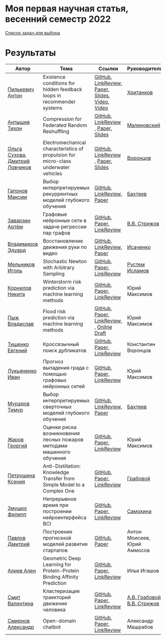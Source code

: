 # Моя первая научная статья, весенний семестр 2022

[Список задач для выбора](problem_list.md)

# Результаты
| Автор | Тема | Ссылки | Руководитель | Буквы |
| ----- | -----| ------ | ------------ | ----- |
| [Пилькевич Антон](https://github.com/anton39reg) | Existence conditions for hidden feedback loops in recommender systems | [GitHub](https://github.com/Intelligent-Systems-Phystech/2021-Project-74), [LinkReview](https://docs.google.com/document/d/1OLCqkmArjqFn8M9pB5C_kLoYOv0l1w9RjHy0y0upPew/edit?usp=sharing), [Paper](https://github.com/Intelligent-Systems-Phystech/2021-Project-74/raw/main/docs/Pilkevich2021HiddenFeedbackLoops.pdf), [Slides](https://github.com/Intelligent-Systems-Phystech/2021-Project-74/raw/main/docs/Pilkevich2021Presentation/Pilkevich2021Presentation.pdf), [Video](https://www.youtube.com/watch?v=xW_lXGn1WHs&t=24s), [Video](https://youtu.be/9ELhIqjFSE8) | [Хританков](https://intelligent-systems-phystech.github.io/ru/people/khritankov_as/index.html) | AILB.P-X+R-B-H1CVO.T-EM.H1WJSF |
| [Антышев Тихон](https://github.com/JustAnotherArchetype) | Compression for Federated Random Reshuffling | [GitHub](https://github.com/Intelligent-Systems-Phystech/2022-Project107), [LinkReview](https://docs.google.com/document/d/1T0bsAXp2P8kWmhCtI2lV0KVi4neEdu6FabkWxrAd3aI/edit?usp=sharing) , [Paper](https://github.com/Intelligent-Systems-Phystech/2022-Project107/blob/master/paper/Antyshev2022CompressionforFedRR.pdf), [Slides]() | [Малиновский](https://grigory-malinovsky.github.io/) | AL |
|[Ольга Сухова](https://github.com/OlgaSukhovaUlara), [Дмитрий Ловчиков](https://github.com/syntheticerror) | Electromechanical characteristics of propulsion for micro-class underwater vehicles | [GitHub](https://github.com/Intelligent-Systems-Phystech/2022_Project_Underwater.git), [LinkReview](https://docs.google.com/document/d/1LiKn2ZcKzNEsu9uwxkz0m0aZoLTumbes0y670XJziuM/edit?usp=sharing) , [Paper](https://github.com/Intelligent-Systems-Phystech/2022_Project_Underwater/blob/master/paper/LovchikovSukhova2022Underwater.pdf), [Slides]() | [Воронцов](https://github.com/avoronts) | A?L? |
| [Гапонов Максим](https://github.com/Maxgaponov) | Выбор интерпретируемых рекуррентных моделей глубокого обучения | [GitHub](https://github.com/Intelligent-Systems-Phystech/2022-Project-99), [LinkReview](https://docs.google.com/document/d/1R-IAGa-w5Edc23jfB_68OZ34EiBlRq6Yaoc1XR_mQ9g/edit?usp=sharing), [Paper](https://github.com/Intelligent-Systems-Phystech/2022-Project-99/raw/master/paper/Gaponov2022InterpretableRNN.pdf) | [Бахтеев](https://github.com/bahleg) | AL+ |
| [Заварзин Артём](https://github.com/Artemut555) | Графовые нейронные сети в задаче регрессии пар графов | [GitHub](https://github.com/Intelligent-Systems-Phystech/2022-Project-102), [Paper](https://github.com/Intelligent-Systems-Phystech/2022-Project-102/raw/master/paper/Zavarzin2022GraphNN.pdf), [LinkReview](https://docs.google.com/document/d/1Ts_ojne5xHZuWo18lvi5-2ZjDGye3UQTcmiaICyHQW4/edit?usp=sharing) | [В.В. Стрижов](https://github.com/Strijov) | A0?L0? |
| [Владимиров Эдуард](https://github.com/Edyarich) | Восстановление движения руки по видео | [GitHub](https://github.com/Intelligent-Systems-Phystech/2022-Project-90), [LinkReview](https://docs.google.com/document/d/1RpWz1sqpgwnf-ewTe4OHI_WODGklx5FBjLfzvHkIUYQ/edit?usp=sharing), [Paper](https://github.com/Intelligent-Systems-Phystech/2022-Project-90/raw/master/paper/Vladimirov2022RestoringHandMovement.pdf) | [Исаченко](https://github.com/r-isachenko) |AL |
| [Мельников Игорь](https://github.com/MelnikovIgor1) | Stochastic Newton with Arbitrary Sampling | [GitHub](https://github.com/Intelligent-Systems-Phystech/2022-Project-101), [Paper](https://github.com/Intelligent-Systems-Phystech/2022-Project-101/raw/master/paper/Melnikov2022StochasticNewtonWithArbitrarySampling.pdf), [LinkReview](https://docs.google.com/document/d/1wwLvqBrUV3atwJfnlqVRAhSk-KlUzbUpW6K_aaJ8arQ/edit?usp=sharing) | [Рустем Исламов](https://github.com/Rustem-Islamov) | AL |
| [Корнилов Никита](https://github.com/Jhomanik) | Winterstorm risk prediction via machine learning methods | [GitHub](https://github.com/Intelligent-Systems-Phystech/2022-Project-93-1), [Paper](https://github.com/Intelligent-Systems-Phystech/2022-Project-93-1/raw/master/paper/Winterstorm_risk.pdf), [LinkReview](https://docs.google.com/document/d/1XAld9YsJ-R7Jv-i5SkIGNxX5Hy8vShPv8BA_jig9XcQ/edit?usp=sharing) | Юрий Максимов | AL? |
| [Пыж Владислав](https://github.com/vladpyzh) | Flood risk prediction via machine learning methods | [GitHub](https://github.com/Intelligent-Systems-Phystech/2022-Project-93-2), [Paper](https://github.com/Intelligent-Systems-Phystech/2022-Project-93-2/raw/master/docs/Pyzh2022Title.pdf), [LinkReview](https://docs.google.com/document/d/1eKr7KS_ONyhj9B5ZupALz_ejm9SgO1rmoTvOAmW10G8/edit?usp=sharing), , [Online Draft](https://www.overleaf.com/read/tbrgqmyttnnb)  | Юрий Максимов | AL | 
| [Тищенко Евгений](https://github.com/hadingus) | Кроссязычный поиск дубликатов | [GitHub](https://github.com/Intelligent-Systems-Phystech/2022-Project-104), [Paper](https://github.com/Intelligent-Systems-Phystech/2022-Project-104/blob/master/paper/Tishchenko2022PlagiatDetecting.pdf), [LinkReview](https://docs.google.com/document/d/13bZ_Cs5Q-tAfuSEPXVMw-uqTtZkkvoUxF35pRSfx7bI/edit?usp=sharing)  |   Константин Воронцов | AL | 
| [Лукьяненко Иван](https://github.com/IvanLukianenko) | Прогноз выпадения града с помощью графовых нейронных сетей | [GitHub](https://github.com/Intelligent-Systems-Phystech/2022-Project94), [Paper](https://github.com/Intelligent-Systems-Phystech/2022-Project-94/blob/master/paper/Hail%20risk%20prediction%20via%20Graph%20Neural%20Networks.pdf), [LinkReview](https://docs.google.com/document/d/1ntAjEcvUhdgxM4CZCwmWDq8fBXiOrqBKh92rto4C92Q/edit?usp=sharing)  |  Юрий Максимов | AL | 
| [Мурадов Тимур](https://github.com/TimkaMLG) | Выбор интерпретируемых сверточных моделей глубокого обучения | [GitHub](https://github.com/Intelligent-Systems-Phystech/2022-Project99), [LinkReview](https://docs.google.com/document/d/177wuzjmAuY4BpG7325QSH9SkS4SBCgWCKBFXzc68YA0/edit), [Paper](https://github.com/Intelligent-Systems-Phystech/2022-Project99/blob/30a6a58733aa2df31838080e5e51afdd64e35fc2/paper/Muradov2022InterpretableCNN.pdf) | [Бахтеев](https://github.com/bahleg) | AL |
| [Жаров Георгий](https://github.com/Egor-s-gor) | Оценки риска возникновения лесных пожаров методами машинного обучения | [GitHub](https://github.com/Intelligent-Systems-Phystech/2022-Project-93), [Paper](https://github.com/Intelligent-Systems-Phystech/2022-Project-93/blob/master/Project-93-2/paper/main.pdf), [LinkReview](https://docs.google.com/document/d/17LqpAAdnIwbVIq9dLdZA7z9eBnaf_nd-Dp0_kBKXxYA/edit?usp=sharing) | Юрий Максимов | AL |
| [Петрушина Ксения](https://github.com/pkseniya) | Anti-Distillation: Knowledge Transfer from Simple Model to a Complex One | [GitHub](https://github.com/Intelligent-Systems-Phystech/2022-Project97), [Paper](https://github.com/Intelligent-Systems-Phystech/2022-Project97/blob/master/paper/Petrushina2022AntiDistillation.pdf), [LinkReview](https://docs.google.com/document/d/1ekpNeQnvnpXP_Jwp07llyZArH85IZO7Bz1UAlTme7Xs/edit?usp=sharing) | [Грабовой](https://github.com/andriygav) | AL |
| [Змушко Филипп](https://github.com/fzmushko) | Непрерывное время при построении нейроинтерфейса BCI | [GitHub](https://github.com/Intelligent-Systems-Phystech/2022-Project-109), [Paper](https://github.com/Intelligent-Systems-Phystech/2022-Project-109/blob/master/paper/Zmushko2022ContinuousTime.pdf), [LinkReview](https://docs.google.com/document/d/1tpH34r2x4vRWgaBeBkf8yp__-qGyDQNST-w7X29qgPg/edit?usp=sharing) | [Самохина](https://github.com/Alina-Samokhina)| AL |
| [Павлов Дмитрий](https://github.com/YHx07) | Построение прогнозной моделей развития стартапов | [GitHub](https://github.com/Intelligent-Systems-Phystech/2022-Project-vc), [Paper](https://github.com/Intelligent-Systems-Phystech/2022-Project-vc/blob/master/paper/2022_Project_vc.pdf) | Антон Моисеев, Юрий Аммосов | AL0? |
[Алиев Ален](https://github.com/AlievAE) | Geometric Deep Learning for Protein-Protein Binding Affinity Prediction | [GitHub](https://github.com/Intelligent-Systems-Phystech/2022-Project-103), [Paper](https://github.com/Intelligent-Systems-Phystech/2022-Project-103/blob/master/docs/PpbAffinityPrediction.pdf), [LinkReview](https://docs.google.com/document/d/1J6nfi3nclsB6TOgcoqokSlli0u0YOqPpKzhZ7h0Xltw) | Илья Игашов | AL |
[Смит Валентина](https://github.com/valentinafom) | Кластеризация траекторий движения человека | [GitHub](https://github.com/Intelligent-Systems-Phystech/2022-Project-91), [Paper](https://github.com/Intelligent-Systems-Phystech/2022-Project-91/blob/master/paper/Smith2022_Project_91.pdf), [LinkReview](https://docs.google.com/document/d/1q_KC7YCWGTi-_RlWPavmDzQaBA2rqYIGc8GEHmvNhL0/edit?usp=sharing) | [А.В. Грабовой](https://github.com/andriygav), [В.В. Стрижов](https://github.com/Strijov) | AL0? |
| [Смирнов Александр](https://github.com/SmirnovAlexander) | Open-domain chatbot | [GitHub](https://github.com/SmirnovAlexander/ChatbotPaper), [Paper](https://github.com/SmirnovAlexander/ChatbotPaper/blob/main/docs/template.pdf), [LinkReview](https://github.com/SmirnovAlexander/ChatbotPaper/blob/main/related_work.csv) | Александр Машрабов | AL |
